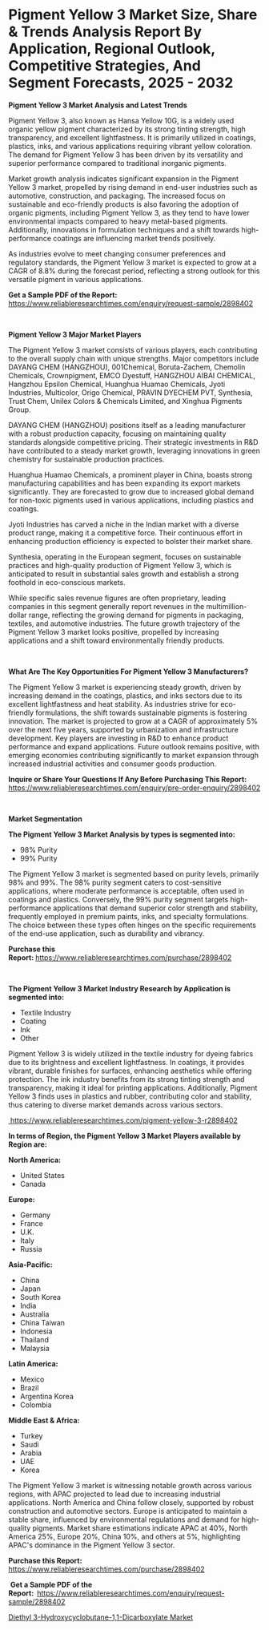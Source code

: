 <p><h1>Pigment Yellow 3 Market Size, Share & Trends Analysis Report By Application, Regional Outlook, Competitive Strategies, And Segment Forecasts, 2025 - 2032</h1></p><p><strong>Pigment Yellow 3 Market Analysis and Latest Trends</strong></p>
<p><p>Pigment Yellow 3, also known as Hansa Yellow 10G, is a widely used organic yellow pigment characterized by its strong tinting strength, high transparency, and excellent lightfastness. It is primarily utilized in coatings, plastics, inks, and various applications requiring vibrant yellow coloration. The demand for Pigment Yellow 3 has been driven by its versatility and superior performance compared to traditional inorganic pigments.</p><p>Market growth analysis indicates significant expansion in the Pigment Yellow 3 market, propelled by rising demand in end-user industries such as automotive, construction, and packaging. The increased focus on sustainable and eco-friendly products is also favoring the adoption of organic pigments, including Pigment Yellow 3, as they tend to have lower environmental impacts compared to heavy metal-based pigments. Additionally, innovations in formulation techniques and a shift towards high-performance coatings are influencing market trends positively.</p><p>As industries evolve to meet changing consumer preferences and regulatory standards, the Pigment Yellow 3 market is expected to grow at a CAGR of 8.8% during the forecast period, reflecting a strong outlook for this versatile pigment in various applications.</p></p>
<p><strong>Get a Sample PDF of the Report:&nbsp;</strong> <a href="https://www.reliableresearchtimes.com/enquiry/request-sample/2898402?utm_campaign=3034&utm_medium=2&utm_source=Github&utm_content=ia&utm_term=15032025&utm_id=pigment-yellow-3">https://www.reliableresearchtimes.com/enquiry/request-sample/2898402</a></p>
<p>&nbsp;</p>
<p><strong>Pigment Yellow 3 Major Market Players</strong></p>
<p><p>The Pigment Yellow 3 market consists of various players, each contributing to the overall supply chain with unique strengths. Major competitors include DAYANG CHEM (HANGZHOU), 001Chemical, Boruta-Zachem, Chemolin Chemicals, Crownpigment, EMCO Dyestuff, HANGZHOU AIBAI CHEMICAL, Hangzhou Epsilon Chemical, Huanghua Huamao Chemicals, Jyoti Industries, Multicolor, Origo Chemical, PRAVIN DYECHEM PVT, Synthesia, Trust Chem, Unilex Colors & Chemicals Limited, and Xinghua Pigments Group.</p><p>DAYANG CHEM (HANGZHOU) positions itself as a leading manufacturer with a robust production capacity, focusing on maintaining quality standards alongside competitive pricing. Their strategic investments in R&D have contributed to a steady market growth, leveraging innovations in green chemistry for sustainable production practices.</p><p>Huanghua Huamao Chemicals, a prominent player in China, boasts strong manufacturing capabilities and has been expanding its export markets significantly. They are forecasted to grow due to increased global demand for non-toxic pigments used in various applications, including plastics and coatings.</p><p>Jyoti Industries has carved a niche in the Indian market with a diverse product range, making it a competitive force. Their continuous effort in enhancing production efficiency is expected to bolster their market share.</p><p>Synthesia, operating in the European segment, focuses on sustainable practices and high-quality production of Pigment Yellow 3, which is anticipated to result in substantial sales growth and establish a strong foothold in eco-conscious markets.</p><p>While specific sales revenue figures are often proprietary, leading companies in this segment generally report revenues in the multimillion-dollar range, reflecting the growing demand for pigments in packaging, textiles, and automotive industries. The future growth trajectory of the Pigment Yellow 3 market looks positive, propelled by increasing applications and a shift toward environmentally friendly products.</p></p>
<p>&nbsp;</p>
<p><strong>What Are The Key Opportunities For Pigment Yellow 3 Manufacturers?</strong></p>
<p><p>The Pigment Yellow 3 market is experiencing steady growth, driven by increasing demand in the coatings, plastics, and inks sectors due to its excellent lightfastness and heat stability. As industries strive for eco-friendly formulations, the shift towards sustainable pigments is fostering innovation. The market is projected to grow at a CAGR of approximately 5% over the next five years, supported by urbanization and infrastructure development. Key players are investing in R&D to enhance product performance and expand applications. Future outlook remains positive, with emerging economies contributing significantly to market expansion through increased industrial activities and consumer goods production.</p></p>
<p><strong>Inquire or Share Your Questions If Any Before Purchasing This Report:</strong> <a href="https://www.reliableresearchtimes.com/enquiry/pre-order-enquiry/2898402?utm_campaign=3034&utm_medium=2&utm_source=Github&utm_content=ia&utm_term=15032025&utm_id=pigment-yellow-3">https://www.reliableresearchtimes.com/enquiry/pre-order-enquiry/2898402</a></p>
<p>&nbsp;</p>
<p><strong>Market Segmentation</strong></p>
<p><strong>The Pigment Yellow 3 Market Analysis by types is segmented into:</strong></p>
<p><ul><li>98% Purity</li><li>99% Purity</li></ul></p>
<p><p>The Pigment Yellow 3 market is segmented based on purity levels, primarily 98% and 99%. The 98% purity segment caters to cost-sensitive applications, where moderate performance is acceptable, often used in coatings and plastics. Conversely, the 99% purity segment targets high-performance applications that demand superior color strength and stability, frequently employed in premium paints, inks, and specialty formulations. The choice between these types often hinges on the specific requirements of the end-use application, such as durability and vibrancy.</p></p>
<p><strong>Purchase this Report:&nbsp;</strong><a href="https://www.reliableresearchtimes.com/purchase/2898402?utm_campaign=3034&utm_medium=2&utm_source=Github&utm_content=ia&utm_term=15032025&utm_id=pigment-yellow-3">https://www.reliableresearchtimes.com/purchase/2898402</a></p>
<p>&nbsp;</p>
<p><strong>The Pigment Yellow 3 Market Industry Research by Application is segmented into:</strong></p>
<p><ul><li>Textile Industry</li><li>Coating</li><li>Ink</li><li>Other</li></ul></p>
<p><p>Pigment Yellow 3 is widely utilized in the textile industry for dyeing fabrics due to its brightness and excellent lightfastness. In coatings, it provides vibrant, durable finishes for surfaces, enhancing aesthetics while offering protection. The ink industry benefits from its strong tinting strength and transparency, making it ideal for printing applications. Additionally, Pigment Yellow 3 finds uses in plastics and rubber, contributing color and stability, thus catering to diverse market demands across various sectors.</p></p>
<p><a href="https://www.reliableresearchtimes.com/pigment-yellow-3-r2898402?utm_campaign=3034&utm_medium=2&utm_source=Github&utm_content=ia&utm_term=15032025&utm_id=pigment-yellow-3">&nbsp;https://www.reliableresearchtimes.com/pigment-yellow-3-r2898402</a></p>
<p><strong>In terms of Region, the Pigment Yellow 3 Market Players available by Region are:</strong></p>
<p>
    <p> <strong> North America: </strong>
        <ul>
            <li>United States</li>
            <li>Canada</li>
        </ul>
        </p> 
    <p> <strong> Europe: </strong>
        <ul>
            <li>Germany</li>
            <li>France</li>
            <li>U.K.</li>
            <li>Italy</li>
            <li>Russia</li>
        </ul>
        </p> 
    <p> <strong> Asia-Pacific: </strong>
        <ul>
            <li>China</li>
            <li>Japan</li>
            <li>South Korea</li>
            <li>India</li>
            <li>Australia</li>
            <li>China Taiwan</li>
            <li>Indonesia</li>
            <li>Thailand</li>
            <li>Malaysia</li>
        </ul>
        </p> 
    <p> <strong> Latin America: </strong>
        <ul>
            <li>Mexico</li>
            <li>Brazil</li>
            <li>Argentina Korea</li>
            <li>Colombia</li>
        </ul>
        </p> 
    <p> <strong> Middle East & Africa: </strong>
        <ul>
            <li>Turkey</li>
            <li>Saudi</li>
            <li>Arabia</li>
            <li>UAE</li>
            <li>Korea</li>
        </ul>
    </p>
    </p>
<p><p>The Pigment Yellow 3 market is witnessing notable growth across various regions, with APAC projected to lead due to increasing industrial applications. North America and China follow closely, supported by robust construction and automotive sectors. Europe is anticipated to maintain a stable share, influenced by environmental regulations and demand for high-quality pigments. Market share estimations indicate APAC at 40%, North America 25%, Europe 20%, China 10%, and others at 5%, highlighting APAC's dominance in the Pigment Yellow 3 sector.</p></p>
<p><strong>Purchase this Report: </strong><a href="https://www.reliableresearchtimes.com/purchase/2898402?utm_campaign=3034&utm_medium=2&utm_source=Github&utm_content=ia&utm_term=15032025&utm_id=pigment-yellow-3">https://www.reliableresearchtimes.com/purchase/2898402</a></p>
<p>&nbsp;<strong>Get a Sample PDF of the Report:&nbsp;&nbsp;</strong><a href="https://www.reliableresearchtimes.com/enquiry/request-sample/2898402?utm_campaign=3034&utm_medium=2&utm_source=Github&utm_content=ia&utm_term=15032025&utm_id=pigment-yellow-3">https://www.reliableresearchtimes.com/enquiry/request-sample/2898402</a></p>
<p><strong></strong></p>
<p><p><a href="https://github.com/pidlisseas/Market-Research-Report-List-1/blob/main/diethyl-3-hydroxycyclobutane-11-dicarboxylate-market.md?utm_campaign=3034&utm_medium=2&utm_source=Github&utm_content=ia&utm_term=15032025&utm_id=pigment-yellow-3">Diethyl 3-Hydroxycyclobutane-1,1-Dicarboxylate Market</a></p></p>